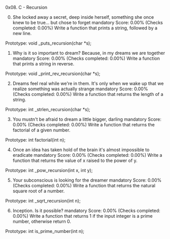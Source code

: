 0x08. C - Recursion

0. She locked away a secret, deep inside herself, something she once knew to be true... but chose to forget
mandatory
Score: 0.00% (Checks completed: 0.00%)
Write a function that prints a string, followed by a new line.

Prototype: void _puts_recursion(char *s);

    
1. Why is it so important to dream? Because, in my dreams we are together
mandatory
Score: 0.00% (Checks completed: 0.00%)
Write a function that prints a string in reverse.

Prototype: void _print_rev_recursion(char *s);

    
2. Dreams feel real while we're in them. It's only when we wake up that we realize something was actually strange
mandatory
Score: 0.00% (Checks completed: 0.00%)
Write a function that returns the length of a string.

Prototype: int _strlen_recursion(char *s);

3. You mustn't be afraid to dream a little bigger, darling
mandatory
Score: 0.00% (Checks completed: 0.00%)
Write a function that returns the factorial of a given number.

Prototype: int factorial(int n);

    
4. Once an idea has taken hold of the brain it's almost impossible to eradicate
mandatory
Score: 0.00% (Checks completed: 0.00%)
Write a function that returns the value of x raised to the power of y.

Prototype: int _pow_recursion(int x, int y);

    
5. Your subconscious is looking for the dreamer
mandatory
Score: 0.00% (Checks completed: 0.00%)
Write a function that returns the natural square root of a number.

Prototype: int _sqrt_recursion(int n);

    
6. Inception. Is it possible?
mandatory
Score: 0.00% (Checks completed: 0.00%)
Write a function that returns 1 if the input integer is a prime number, otherwise return 0.

Prototype: int is_prime_number(int n);
